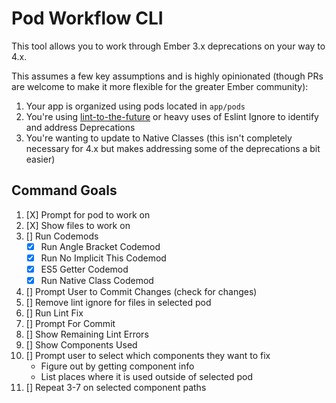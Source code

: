 # Pod Workflow CLI

This tool allows you to work through Ember 3.x deprecations on your way to 4.x.

This assumes a few key assumptions and is highly opinionated (though PRs are welcome to make it more flexible for the greater Ember community):

1. Your app is organized using pods located in `app/pods`
2. You're using [lint-to-the-future](https://github.com/mansona/lint-to-the-future) or heavy uses of Eslint Ignore to identify and address Deprecations
3. You're wanting to update to Native Classes (this isn't completely necessary for 4.x but makes addressing some of the deprecations a bit easier)

## Command Goals

1. [X] Prompt for pod to work on
2. [X] Show files to work on
3. [] Run Codemods
    * [X] Run Angle Bracket Codemod
    * [X] Run No Implicit This Codemod
    * [X] ES5 Getter Codemod
    * [X] Run Native Class Codemod
4. [] Prompt User to Commit Changes (check for changes)
5. [] Remove lint ignore for files in selected pod
6. [] Run Lint Fix
7. [] Prompt For Commit
8. [] Show Remaining Lint Errors
9. [] Show Components Used
10. [] Prompt user to select which components they want to fix
    * Figure out by getting component info
    * List places where it is used outside of selected pod
11. [] Repeat 3-7 on selected component paths